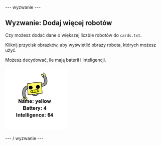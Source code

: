 \--- wyzwanie \---

## Wyzwanie: Dodaj więcej robotów

Czy możesz dodać dane o większej liczbie robotów do `cards.txt`.

Kliknij przycisk obrazków, aby wyświetlić obrazy robota, których możesz użyć.

Możesz decydować, ile mają baterii i inteligencji.

![zrzut ekranu](images/robotrumps-yellow.png)

\--- / wyzwanie \---